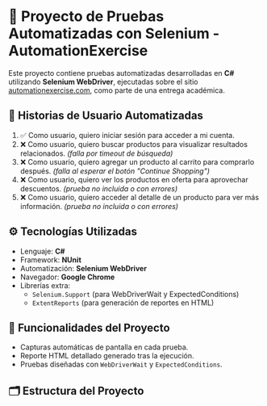 # 📘 Proyecto de Pruebas Automatizadas con Selenium - AutomationExercise

Este proyecto contiene pruebas automatizadas desarrolladas en **C#** utilizando **Selenium WebDriver**, ejecutadas sobre el sitio [automationexercise.com](https://automationexercise.com/), como parte de una entrega académica.

## 🧪 Historias de Usuario Automatizadas

1. ✅ Como usuario, quiero iniciar sesión para acceder a mi cuenta.
2. ❌ Como usuario, quiero buscar productos para visualizar resultados relacionados. *(falla por timeout de búsqueda)*
3. ❌ Como usuario, quiero agregar un producto al carrito para comprarlo después. *(falla al esperar el botón "Continue Shopping")*
4. ❌ Como usuario, quiero ver los productos en oferta para aprovechar descuentos. *(prueba no incluida o con errores)*
5. ❌ Como usuario, quiero acceder al detalle de un producto para ver más información. *(prueba no incluida o con errores)*

## ⚙️ Tecnologías Utilizadas

- Lenguaje: **C#**
- Framework: **NUnit**
- Automatización: **Selenium WebDriver**
- Navegador: **Google Chrome**
- Librerías extra:
  - `Selenium.Support` (para WebDriverWait y ExpectedConditions)
  - `ExtentReports` (para generación de reportes en HTML)

## 📸 Funcionalidades del Proyecto

- Capturas automáticas de pantalla en cada prueba.
- Reporte HTML detallado generado tras la ejecución.
- Pruebas diseñadas con `WebDriverWait` y `ExpectedConditions`.

## 🗂 Estructura del Proyecto

